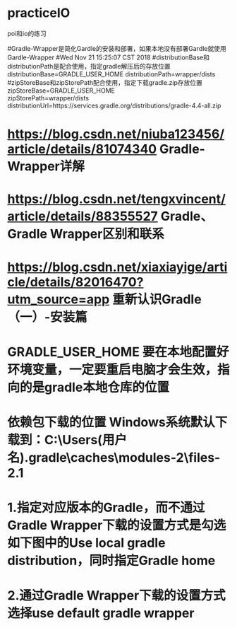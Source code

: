 # practiceIO
poi和io的练习


#Gradle-Wrapper是简化Gardle的安装和部署，如果本地没有部署Gardle就使用Gardle-Wrapper
#Wed Nov 21 15:25:07 CST 2018
#distributionBase和distributionPath是配合使用，指定gradle解压后的存放位置
distributionBase=GRADLE_USER_HOME
distributionPath=wrapper/dists
#zipStoreBase和zipStorePath配合使用，指定下载gradle.zip存放位置
zipStoreBase=GRADLE_USER_HOME  
zipStorePath=wrapper/dists
distributionUrl=https\://services.gradle.org/distributions/gradle-4.4-all.zip

# https://blog.csdn.net/niuba123456/article/details/81074340 Gradle-Wrapper详解
# https://blog.csdn.net/tengxvincent/article/details/88355527 Gradle、Gradle Wrapper区别和联系
# https://blog.csdn.net/xiaxiayige/article/details/82016470?utm_source=app 重新认识Gradle（一）-安装篇

# GRADLE_USER_HOME 要在本地配置好环境变量，一定要重启电脑才会生效，指向的是gradle本地仓库的位置
# 依赖包下载的位置 Windows系统默认下载到：C:\Users\(用户名)\.gradle\caches\modules-2\files-2.1

# 1.指定对应版本的Gradle，而不通过Gradle Wrapper下载的设置方式是勾选如下图中的Use local gradle distribution，同时指定Gradle home

# 2.通过Gradle Wrapper下载的设置方式 选择use default gradle wrapper
